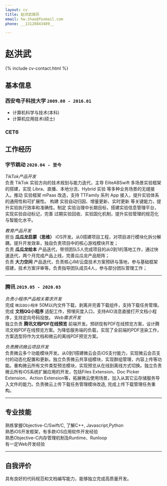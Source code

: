 ```yaml
---
layout: cv
title: 赵洪武简历
email: hw.zhao@foxmail.com
phone: __13128843489__

---
```

# 赵洪武

<!--
include contact information from the front matter
Supported arguments:
    - homepage: url, text
    - phone 13128843489
    - email hw.zhao@foxmail.com
-->
{% include cv-contact.html %}

## 基本信息

### __西安电子科技大学__ `2009.08 - 2016.01`
- 计算机科学与技术(本科)
- 计算机应用技术(硕士)

### __CET6__ 

## 工作经历

### __字节跳动__ `2020.04 - 至今`
_TikTok产品开发_<br>
负责 TikTok 实验方向的技术规划与能力迭代，主导 EliteABSwift 多场景实验框架的搭建，实现 Libra、直播、本地分流、Hybrid 实验 等多种业务场景的无缝接入。推动 实验框架 mPaas 改造，支持 TTFamily 系列 App 接入，提升实验体系的通用性和可扩展性。
构建 实验自动归因、增量更新、实时更新 等关键能力，提升实验执行效率和准确性。制定 实验治理中长期目标，搭建实验信息管理平台，实现实验自动标记，完善 过期实验回收、实验固化机制，提升实验管理的规范化与智能化水平。

_教育产品开发_<br>
担当 __瓜瓜龙启蒙（思维）__ iOS开发。从0搭建项目工程，对项目进行模块化拆分解耦，提升开发效率，独自负责项目中的核心游戏模块开发；<br>
负责 __瓜瓜龙绘本__ 产品迭代，带领团队5人完成项目的从0到1的落地工作，通过快速迭代，两个月完成产品上线，完善瓜瓜龙产品矩阵；<br>
负责 __大力空间__ 产品迭代，负责核心IM/云盘技术方案预研与落地，参与基础框架搭建，技术方案评审等。负责指导团队成员4人，参与部分团队管理工作；<br>

------
### __腾讯__ `2019.05 - 2020.03`

_负责小程序产品相关需求开发_<br>
完成 ``微云QQ小程序`` 50M以内文件下载，剥离并完善下载组件，支持下载任务管理。完成 __文档QQ小程序__ 适配工作，预埋灰度入口，支持AIO消息直接打开文档小程序，支持定向号码投放。
_Web需求开发_<br>
独立负责 __腾讯文档PDF在线预览__ 前端开发。预研现有PDF在线预览方案，设计腾讯文档PDF在线预览方案。为降低服务端的负载，实现了全前端的PDF渲染工作，方案选型将作为文档和微云的离线PDF预览方案。

_负责腾讯微云项目开发_<br>
负责微云多个功能模块开发。从0到1搭建微云会员iOS支付能力，实现微云会员支付的动态化配置和更新。独立负责微云共享组模块，实现群组管理，内容上传等功能。重构微云所有文件类型预览模块，实现预览从在线到离线方式切换。独立负责微云所有iOS系统扩展应用的开发，包括Files Extension、Doc Picker Extension、Action Extension等，拓展微云使用场景，加入从其它云存储服务导入文件的能力。负责微云上传下载任务管理模块改造, 完成上传下载管理任务重构。

------

## 专业技能

熟练掌握Objective-C/Swift/C, 了解C++, Javascript,Python <br>
熟悉iOS开发框架，有多款iOS应用软件开发经验 <br>
熟悉Objective-C内存管理机制及Runtime、Runloop<br>
有一定Web开发经验 <br>

------
## 自我评价
具有良好的代码规范和文档编写能力，能够独立完成高质量开发。

<!-- ### Footer

Last updated: May 2019 -->
